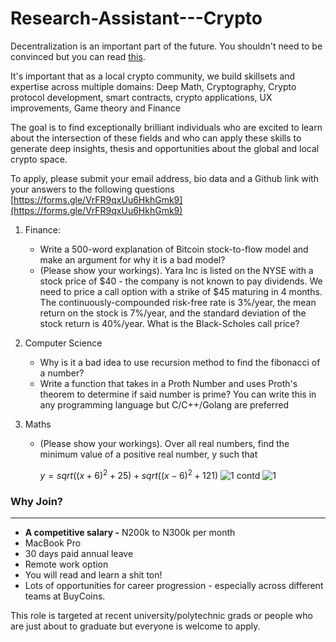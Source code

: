 # Research-Assistant---Crypto
Decentralization is an important part of the future. You shouldn't need to be convinced but you can read [this](https://onezero.medium.com/why-decentralization-matters-5e3f79f7638e).  

It's important that as a local crypto community, we build skillsets and expertise across multiple domains: Deep Math, Cryptography, Crypto protocol development, smart contracts, crypto applications, UX improvements, Game theory and Finance 

The goal is to find exceptionally brilliant individuals who are excited to learn about the intersection of these fields and who can apply these skills to generate deep insights, thesis and opportunities about the global and local crypto space. 

To apply, please submit your email address, bio data and a Github link with your answers to the following questions [https://forms.gle/VrFR9qxUu6HkhGmk9](https://forms.gle/VrFR9qxUu6HkhGmk9) 

1. Finance: 
    - Write a 500-word explanation of Bitcoin stock-to-flow model and make an argument for why it is a bad model?
    - (Please show your workings). Yara Inc is listed on the NYSE with a stock price of $40 - the company is not known to pay dividends. We need to price a call option with a strike of $45 maturing in 4 months. The continuously-compounded risk-free rate is 3%/year, the mean return on the
    stock is 7%/year, and the standard deviation of the stock return is 40%/year. What is the Black-Scholes call price?
   
    
2. Computer Science
    - Why is it a bad idea to use recursion method to find the fibonacci of a number?
    - Write a function that takes in a Proth Number and uses Proth's theorem to determine if said number is prime? You can write this in any programming language but C/C++/Golang are preferred
3. Maths 
    - (Please show your workings). Over all real numbers, find the minimum value of a positive real number, y such that

        $y = sqrt((x+6)^2 + 25) + sqrt((x-6)^2 + 121)$
         ![1 contd](https://user-images.githubusercontent.com/16024317/93733675-32108680-fbce-11ea-90ca-6e024267283b.jpeg)
![1](https://user-images.githubusercontent.com/16024317/93733676-3341b380-fbce-11ea-9970-a00338265cb0.jpeg)
    

### Why Join?

---

- **A competitive salary -** N200k to N300k per month
- MacBook Pro
- 30 days paid annual leave
- Remote work option
- You will read and learn a shit ton!
- Lots of opportunities for career progression - especially across different teams at BuyCoins.

This role is targeted at recent university/polytechnic grads or people who are just about to graduate but everyone is welcome to apply.
